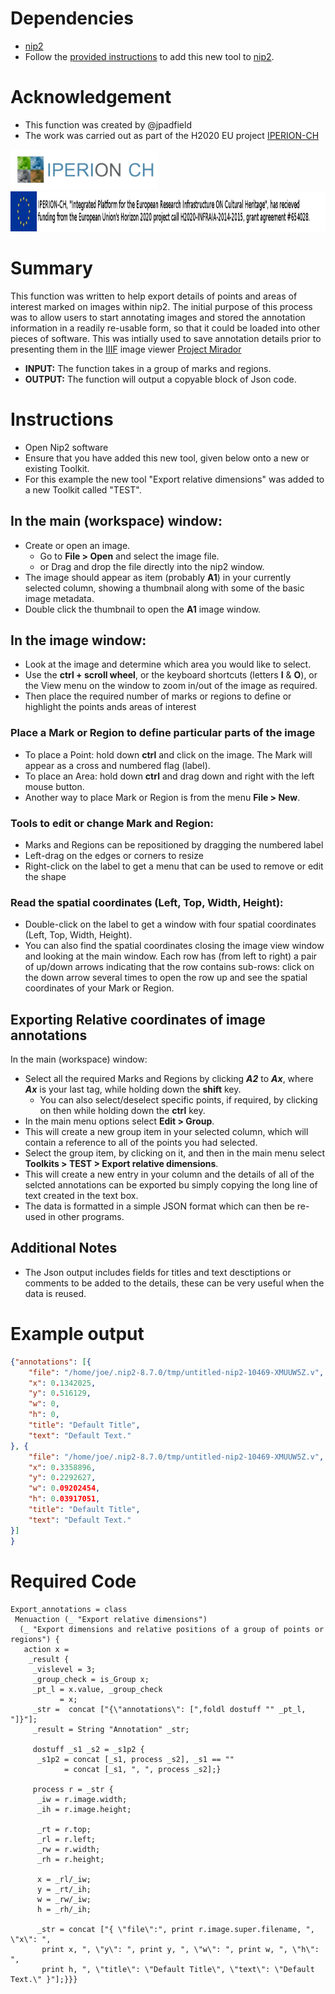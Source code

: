 # Dependencies
* [nip2](https://github.com/libvips/nip2)
* Follow the [provided instructions](https://github.com/jpadfield/nip2-extras/blob/master/README.md) to add this new tool to [nip2](https://github.com/libvips/nip2). 

# Acknowledgement
* This function was created by @jpadfield
* The work was carried out as part of the H2020 EU project [IPERION-CH](http://www.iperionch.eu/)
<img src="https://github.com/jpadfield/nip2-extras/blob/master/images/IPERION-CH_logo_trans.png" height="64" alt="IPERION-CH Logo">
<img src="https://github.com/jpadfield/nip2-extras/blob/master/images/iperion-ch-eu-tag_black.png" height="64" alt="IPERION-CH Grant Info">

# Summary
This function was written to help export details of points and areas of interest marked on images within nip2. The initial purpose of this process was to allow users to start annotating images and stored the annotation information in a readily re-usable form, so that it could be loaded into other pieces of software. This was intially used to save annotation details prior to presenting them in the [IIIF](https://iiif.io) image viewer [Project Mirador](https://github.com/ProjectMirador/mirador)
* **INPUT:** The function takes in a group of marks and regions.
* **OUTPUT:** The function will output a copyable block of Json code.

# Instructions
* Open Nip2 software
* Ensure that you have added this new tool, given below onto a new or existing Toolkit.
* For this example the new tool "Export relative dimensions" was added to a new Toolkit called "TEST".
## In the main (workspace) window:
* Create or open an image.
  * Go to **File > Open** and select the image file.
  * or Drag and drop the file directly into the nip2 window.
* The image should appear as item (probably **A1**) in your currently selected column, showing a thumbnail along with some of the basic image metadata.
* Double click the thumbnail to open the **A1** image window.
## In the image window:
* Look at the image and determine which area you would like to select.
* Use the **ctrl + scroll wheel**, or the keyboard shortcuts (letters **I** & **O**), or the View menu on the window to zoom in/out of the image as required.
* Then place the required number of marks or regions to define or highlight the points ands areas of interest
### Place a Mark or Region to define particular parts of the image 
* To place a Point: hold down **ctrl** and click on the image. The Mark will appear as a cross and numbered flag (label).
* To place an Area: hold down **ctrl** and drag down and right with the left mouse button.
* Another way to place Mark or Region is from the menu **File > New**.
### Tools to edit or change Mark and Region:
* Marks and Regions can be repositioned by dragging the numbered label
* Left-drag on the edges or corners to resize
* Right-click on the label to get a menu that can be used to remove or edit the shape
### Read the spatial coordinates (Left, Top, Width, Height):
* Double-click on the label to get a window with four spatial coordinates (Left, Top, Width, Height).
* You can also find the spatial coordinates closing the image view window and looking at the main window. Each row has (from left to right) a pair of up/down arrows indicating that the row contains sub-rows: click on the down arrow several times to open the row up and see the spatial coordinates of your Mark or Region.
## Exporting Relative coordinates of image annotations
In the main (workspace) window:
* Select all the required Marks and Regions by clicking ***A2*** to ***Ax***, where ***Ax*** is your last tag, while holding down the **shift** key.
  * You can also select/deselect specific points, if required, by clicking on then while holding down the **ctrl** key.
* In the main menu options select **Edit > Group**.
* This will create a new group item in your selected column, which will contain a reference to all of the points you had selected.
* Select the group item, by clicking on it, and then in the main menu select **Toolkits > TEST > Export relative dimensions**.
* This will create a new entry in your column and the details of all of the selcted annotations can be exported bu simply copying the long line of text created in the text box.
* The data is formatted in a simple JSON format which can then be re-used in other programs.
## Additional Notes
* The Json output includes fields for titles and text desctiptions or comments to be added to the details, these can be very useful when the data is reused.

# Example output
```json
{"annotations": [{
	"file": "/home/joe/.nip2-8.7.0/tmp/untitled-nip2-10469-XMUUW5Z.v",
	"x": 0.1342025,
	"y": 0.516129,
	"w": 0,
	"h": 0,
	"title": "Default Title",
	"text": "Default Text."
}, {
	"file": "/home/joe/.nip2-8.7.0/tmp/untitled-nip2-10469-XMUUW5Z.v",
	"x": 0.3358896,
	"y": 0.2292627,
	"w": 0.09202454,
	"h": 0.03917051,
	"title": "Default Title",
	"text": "Default Text."
}]
}
```

# Required Code
```
Export_annotations = class
 Menuaction (_ "Export relative dimensions") 
  (_ "Export dimensions and relative positions of a group of points or regions") {
   action x = 
    _result {
     _vislevel = 3; 
     _group_check = is_Group x;
     _pt_l = x.value, _group_check
           = x;
     _str =  concat ["{\"annotations\": [",foldl dostuff "" _pt_l, "]}"];
     _result = String "Annotation" _str;    

     dostuff _s1 _s2 = _s1p2 {
      _s1p2 = concat [_s1, process _s2], _s1 == ""
            = concat [_s1, ", ", process _s2];}
            
     process r = _str {
      _iw = r.image.width;
      _ih = r.image.height;
        
      _rt = r.top;
      _rl = r.left;
      _rw = r.width;
      _rh = r.height;
   
      x = _rl/_iw;
      y = _rt/_ih;
      w = _rw/_iw;
      h = _rh/_ih;
  
      _str = concat ["{ \"file\":", print r.image.super.filename, ", \"x\": ",
       print x, ", \"y\": ", print y, ", \"w\": ", print w, ", \"h\": ", 
       print h, ", \"title\": \"Default Title\", \"text\": \"Default Text.\" }"];}}}
```
